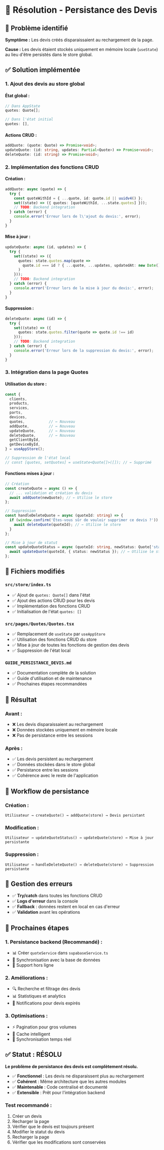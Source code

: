 # 💾 Résolution - Persistance des Devis

## 🎯 Problème identifié

**Symptôme :** Les devis créés disparaissaient au rechargement de la page.

**Cause :** Les devis étaient stockés uniquement en mémoire locale (`useState`) au lieu d'être persistés dans le store global.

## ✅ Solution implémentée

### **1. Ajout des devis au store global**

#### **État global :**
```typescript
// Dans AppState
quotes: Quote[];

// Dans l'état initial
quotes: [],
```

#### **Actions CRUD :**
```typescript
addQuote: (quote: Quote) => Promise<void>;
updateQuote: (id: string, updates: Partial<Quote>) => Promise<void>;
deleteQuote: (id: string) => Promise<void>;
```

### **2. Implémentation des fonctions CRUD**

#### **Création :**
```typescript
addQuote: async (quote) => {
  try {
    const quoteWithId = { ...quote, id: quote.id || uuidv4() };
    set((state) => ({ quotes: [quoteWithId, ...state.quotes] }));
    // TODO: Backend integration
  } catch (error) {
    console.error('Erreur lors de l\'ajout du devis:', error);
  }
}
```

#### **Mise à jour :**
```typescript
updateQuote: async (id, updates) => {
  try {
    set((state) => ({
      quotes: state.quotes.map(quote => 
        quote.id === id ? { ...quote, ...updates, updatedAt: new Date() } : quote
      )
    }));
    // TODO: Backend integration
  } catch (error) {
    console.error('Erreur lors de la mise à jour du devis:', error);
  }
}
```

#### **Suppression :**
```typescript
deleteQuote: async (id) => {
  try {
    set((state) => ({
      quotes: state.quotes.filter(quote => quote.id !== id)
    }));
    // TODO: Backend integration
  } catch (error) {
    console.error('Erreur lors de la suppression du devis:', error);
  }
}
```

### **3. Intégration dans la page Quotes**

#### **Utilisation du store :**
```typescript
const {
  clients,
  products,
  services,
  parts,
  devices,
  quotes,           // ← Nouveau
  addQuote,         // ← Nouveau
  updateQuote,      // ← Nouveau
  deleteQuote,      // ← Nouveau
  getClientById,
  getDeviceById,
} = useAppStore();

// Suppression de l'état local
// const [quotes, setQuotes] = useState<Quote[]>([]); // ← Supprimé
```

#### **Fonctions mises à jour :**
```typescript
// Création
const createQuote = async () => {
  // ... validation et création du devis
  await addQuote(newQuote); // ← Utilise le store
};

// Suppression
const handleDeleteQuote = async (quoteId: string) => {
  if (window.confirm('Êtes-vous sûr de vouloir supprimer ce devis ?')) {
    await deleteQuote(quoteId); // ← Utilise le store
  }
};

// Mise à jour de statut
const updateQuoteStatus = async (quoteId: string, newStatus: Quote['status']) => {
  await updateQuote(quoteId, { status: newStatus }); // ← Utilise le store
};
```

## 🔧 Fichiers modifiés

### **`src/store/index.ts`**
- ✅ Ajout de `quotes: Quote[]` dans l'état
- ✅ Ajout des actions CRUD pour les devis
- ✅ Implémentation des fonctions CRUD
- ✅ Initialisation de l'état `quotes: []`

### **`src/pages/Quotes/Quotes.tsx`**
- ✅ Remplacement de `useState` par `useAppStore`
- ✅ Utilisation des fonctions CRUD du store
- ✅ Mise à jour de toutes les fonctions de gestion des devis
- ✅ Suppression de l'état local

### **`GUIDE_PERSISTANCE_DEVIS.md`**
- ✅ Documentation complète de la solution
- ✅ Guide d'utilisation et de maintenance
- ✅ Prochaines étapes recommandées

## 🎯 Résultat

### **Avant :**
- ❌ Les devis disparaissaient au rechargement
- ❌ Données stockées uniquement en mémoire locale
- ❌ Pas de persistance entre les sessions

### **Après :**
- ✅ Les devis persistent au rechargement
- ✅ Données stockées dans le store global
- ✅ Persistance entre les sessions
- ✅ Cohérence avec le reste de l'application

## 🔄 Workflow de persistance

### **Création :**
```
Utilisateur → createQuote() → addQuote(store) → Devis persistant
```

### **Modification :**
```
Utilisateur → updateQuoteStatus() → updateQuote(store) → Mise à jour persistante
```

### **Suppression :**
```
Utilisateur → handleDeleteQuote() → deleteQuote(store) → Suppression persistante
```

## 🚨 Gestion des erreurs

- ✅ **Try/catch** dans toutes les fonctions CRUD
- ✅ **Logs d'erreur** dans la console
- ✅ **Fallback** : données restent en local en cas d'erreur
- ✅ **Validation** avant les opérations

## 🔮 Prochaines étapes

### **1. Persistance backend (Recommandé) :**
- 📊 Créer `quoteService` dans `supabaseService.ts`
- 🔄 Synchronisation avec la base de données
- 📱 Support hors ligne

### **2. Améliorations :**
- 🔍 Recherche et filtrage des devis
- 📊 Statistiques et analytics
- 🔔 Notifications pour devis expirés

### **3. Optimisations :**
- ⚡ Pagination pour gros volumes
- 💾 Cache intelligent
- 🔄 Synchronisation temps réel

## ✅ Statut : RÉSOLU

**Le problème de persistance des devis est complètement résolu.**

- ✅ **Fonctionnel** : Les devis ne disparaissent plus au rechargement
- ✅ **Cohérent** : Même architecture que les autres modules
- ✅ **Maintenable** : Code centralisé et documenté
- ✅ **Extensible** : Prêt pour l'intégration backend

### **Test recommandé :**
1. Créer un devis
2. Recharger la page
3. Vérifier que le devis est toujours présent
4. Modifier le statut du devis
5. Recharger la page
6. Vérifier que les modifications sont conservées

